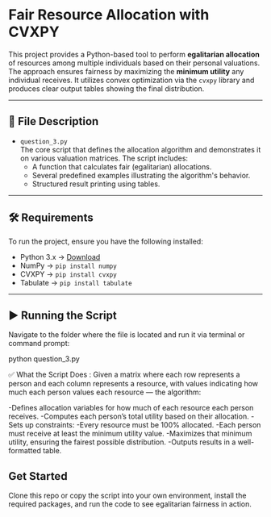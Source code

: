 # Fair Resource Allocation with CVXPY

This project provides a Python-based tool to perform **egalitarian allocation** of resources among multiple individuals based on their personal valuations. The approach ensures fairness by maximizing the **minimum utility** any individual receives. It utilizes convex optimization via the `cvxpy` library and produces clear output tables showing the final distribution.

---

## 📁 File Description

- `question_3.py`  
  The core script that defines the allocation algorithm and demonstrates it on various valuation matrices. The script includes:
  - A function that calculates fair (egalitarian) allocations.
  - Several predefined examples illustrating the algorithm's behavior.
  - Structured result printing using tables.

---

## 🛠 Requirements

To run the project, ensure you have the following installed:

- Python 3.x → [Download](https://www.python.org/)
- NumPy → `pip install numpy`
- CVXPY → `pip install cvxpy`
- Tabulate → `pip install tabulate`

---

## ▶️ Running the Script

Navigate to the folder where the file is located and run it via terminal or command prompt:

python question_3.py

✅ What the Script Does :
Given a matrix where each row represents a person and each column represents a resource, with values indicating how much each person values each resource — the algorithm:

-Defines allocation variables for how much of each resource each person receives.
-Computes each person’s total utility based on their allocation.
-Sets up constraints:
-Every resource must be 100% allocated.
-Each person must receive at least the minimum utility value.
-Maximizes that minimum utility, ensuring the fairest possible distribution.
-Outputs results in a well-formatted table.

## Get Started 
Clone this repo or copy the script into your own environment, install the required packages, and run the code to see egalitarian fairness in action.
